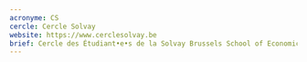 ```yaml
---
acronyme: CS
cercle: Cercle Solvay
website: https://www.cerclesolvay.be
brief: Cercle des Étudiant•e•s de la Solvay Brussels School of Economics and Management
---
```

